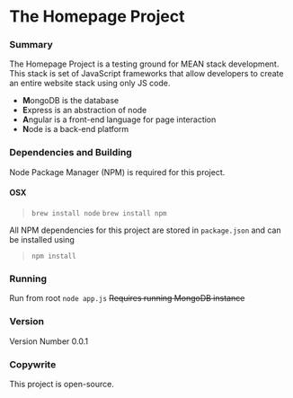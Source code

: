 # The Homepage Project
### Summary
The Homepage Project is a testing ground for MEAN stack development. This stack is set of JavaScript frameworks that allow developers to create an entire website stack using only JS code.
* **M**ongoDB is the database
* **E**xpress is an abstraction of node
* **A**ngular is a front-end language for page interaction
* **N**ode is a back-end platform

### Dependencies and Building 
Node Package Manager (NPM) is required for this project.
#### OSX 
>```brew install node```
>```brew install npm```

All NPM dependencies for this project are stored in `package.json` and can be installed using
>```npm install```

### Running 
Run from root ```node app.js```
~~Requires running MongoDB instance~~

### Version
Version Number 0.0.1

### Copywrite  
This project is open-source.

